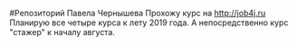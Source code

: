 #Репозиторий Павела Чернышева
Прохожу курс на http://job4j.ru Планирую все четыре курса к лету 2019 года.
А непосредственно курс "стажер" к началу августа.
